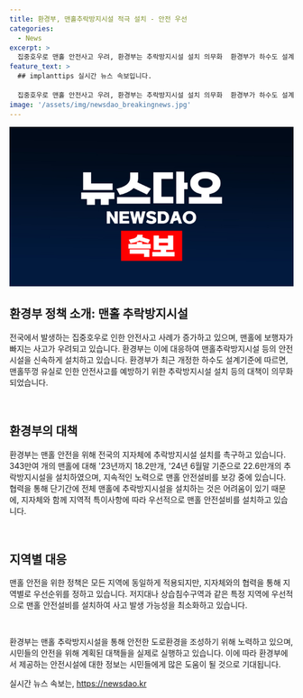 ```yaml
---
title: 환경부, 맨홀추락방지시설 적극 설치 - 안전 우선
categories:
  - News
excerpt: >
  집중호우로 맨홀 안전사고 우려, 환경부는 추락방지시설 설치 의무화  환경부가 하수도 설계기준을 개정하여 맨홀뚜껑 유실로 인한 안전사고를 예방하기 위한 대책을 의무화했다. 전국 지자체는 343만여 개의 맨홀에 대해 23년까지 18.2만개를 설치하였고, 24년 6월말 기준 22.6만개를 설치했으며, 현실적으로 전체 맨홀을 단기간에 전부 설치하는 것은 어려워 우선적으로 안전설비를 설치하고 있다고 밝혔다.
feature_text: >
  ## implanttips 실시간 뉴스 속보입니다.

  집중호우로 맨홀 안전사고 우려, 환경부는 추락방지시설 설치 의무화  환경부가 하수도 설계기준을 개정하여 맨홀뚜껑 유실로 인한 안전사고를 예방하기 위한 대책을 의무화했다. 전국 지자체는 343만여 개의 맨홀에 대해 23년까지 18.2만개를 설치하였고, 24년 6월말 기준 22.6만개를 설치했으며, 현실적으로 전체 맨홀을 단기간에 전부 설치하는 것은 어려워 우선적으로 안전설비를 설치하고 있다고 밝혔다.
image: '/assets/img/newsdao_breakingnews.jpg'
---
```


<p><img src="/assets/img/newsdao_breakingnews.jpg" alt="implanttips 속보" /></p>

<h2 data-ke-size="size26">환경부 정책 소개: 맨홀 추락방지시설</h2>

<p>전국에서 발생하는 집중호우로 인한 안전사고 사례가 증가하고 있으며, 맨홀에 보행자가 빠지는 사고가 우려되고 있습니다. 환경부는 이에 대응하여 맨홀추락방지시설 등의 안전시설을 신속하게 설치하고 있습니다. 환경부가 최근 개정한 하수도 설계기준에 따르면, 맨홀뚜껑 유실로 인한 안전사고를 예방하기 위한 추락방지시설 설치 등의 대책이 의무화되었습니다.</p>

<p data-ke-size="size16">&nbsp;</p>

<h2 data-ke-size="size24">환경부의 대책</h2>

<p>환경부는 맨홀 안전을 위해 전국의 지자체에 추락방지시설 설치를 촉구하고 있습니다. 343만여 개의 맨홀에 대해 '23년까지 18.2만개, '24년 6월말 기준으로 22.6만개의 추락방지시설을 설치하였으며, 지속적인 노력으로 맨홀 안전설비를 보강 중에 있습니다. 협력을 통해 단기간에 전체 맨홀에 추락방지시설을 설치하는 것은 어려움이 있기 때문에, 지자체와 함께 지역적 특이사항에 따라 우선적으로 맨홀 안전설비를 설치하고 있습니다.</p>

<p data-ke-size="size16">&nbsp;</p>

<h2 data-ke-size="size24">지역별 대응</h2>

<p>맨홀 안전을 위한 정책은 모든 지역에 동일하게 적용되지만, 지자체와의 협력을 통해 지역별로 우선순위를 정하고 있습니다. 저지대나 상습침수구역과 같은 특정 지역에 우선적으로 맨홀 안전설비를 설치하여 사고 발생 가능성을 최소화하고 있습니다.</p>

<p data-ke-size="size16">&nbsp;</p>

<p>환경부는 맨홀 추락방지시설을 통해 안전한 도로환경을 조성하기 위해 노력하고 있으며, 시민들의 안전을 위해 계획된 대책들을 실제로 실행하고 있습니다. 이에 따라 환경부에서 제공하는 안전시설에 대한 정보는 시민들에게 많은 도움이 될 것으로 기대됩니다.</p>
실시간 뉴스 속보는, <a href="https://newsdao.kr" rel="dofollow">https://newsdao.kr</a>


